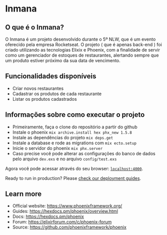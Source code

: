 # Inmana
## O que é o Inmana?

O Inmana é um projeto desenvolvido durante o 5º NLW, que é um evento oferecido pela empresa Rocketseat. O projeto ( que é apenas back-end ) foi criado utilizando as tecnologias Elixix e Phoenix, com a finalidade de servir como um gerenciador de estoques de restaurantes, alertando sempre que um produto estiver próximo da sua data de vencimento.   

## Funcionalidades disponíveis
  * Criar novos restaurantes
  * Cadastrar os produtos de cada restaurante
  * Listar os produtos cadastrados 
  
## Informações sobre como executar o projeto

  * Primeiramente, faça o clone do repositório a partir do github
  * Instale o phoenix `mix archive.install hex phx_new 1.5.8`
  * Instale as dependências do projeto `mix deps.get`
  * Instale a database e rode as migrations com `mix ecto.setup`
  * Inicie o servidor do phoenix `mix phx.server`
  * Caso precise você pode alterar as configurações do banco de dados pelo arquivo `dev.exs` e no arquivo `config/test.exs`

Agora você pode acessar através do seu browser: [`localhost:4000`](http://localhost:4000).

Ready to run in production? Please [check our deployment guides](https://hexdocs.pm/phoenix/deployment.html).
  
## Learn more

  * Official website: https://www.phoenixframework.org/
  * Guides: https://hexdocs.pm/phoenix/overview.html
  * Docs: https://hexdocs.pm/phoenix
  * Forum: https://elixirforum.com/c/phoenix-forum
  * Source: https://github.com/phoenixframework/phoenix
